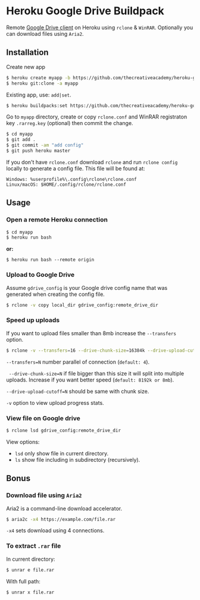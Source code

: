 # Heroku Google Drive Buildpack

Remote [Google Drive client][heroku-drive] on Heroku using `rclone` & `WinRAR`.
Optionally you can download files using `Aria2`.

## Installation
Create new app

```bash
$ heroku create myapp -b https://github.com/thecreativeacademy/heroku-google-drive.git
$ heroku git:clone -a myapp
```

Existing app, use: `add|set`.

```bash
$ heroku buildpacks:set https://github.com/thecreativeacademy/heroku-google-drive.git -a myapp
```

Go to `myapp` directory, create or copy `rclone.conf` and WinRAR registraton 
key `.rarreg.key` (optional) then commit the change.

```bash
$ cd myapp
$ git add .
$ git commit -am "add config"
$ git push heroku master
```

If you don't have `rclone.conf` download `rclone` and run `rclone config` 
locally to generate a config file. This file will be found at:

```text
Windows: %userprofile%\.config\rclone\rclone.conf
Linux/macOS: $HOME/.config/rclone/rclone.conf
```

## Usage

### Open a remote Heroku connection

```bash
$ cd myapp
$ heroku run bash
```

**or:**

```
$ heroku run bash --remote origin
```

### Upload to Google Drive

Assume `gdrive_config` is your Google drive config name that was generated 
when creating the config file. 

```bash
$ rclone -v copy local_dir gdrive_config:remote_drive_dir
```

### Speed up uploads

If you want to upload files smaller than 8mb increase the `--transfers` option.

```bash
$ rclone -v --transfers=16 --drive-chunk-size=16384k --drive-upload-cutoff=16384k copy local_dir gdrive_config:remote_drive_dir
 ```
 
`--transfers=N` number parallel of connection (`default: 4`).

` --drive-chunk-size=N` if file bigger than this size it will split into 
multiple uploads. Increase if you want better speed (`default: 8192k or 8mb`).

`--drive-upload-cutoff=N` should be same with chunk size.

`-v` option to view upload progress stats.

### View file on Google drive

```bash
$ rclone lsd gdrive_config:remote_drive_dir
```

View options:

- `lsd` only show file in current directory.
- `ls` show file including in subdirectory (recursively).

## Bonus

### Download file using `Aria2`

Aria2 is a command-line download accelerator.

```bash
$ aria2c -x4 https://example.com/file.rar
```

`-x4` sets download using 4 connections.

### To extract `.rar` file

In current directory:

```bash
$ unrar e file.rar
```

With full path:

```bash
$ unrar x file.rar
```


[heroku-drive]: https://github.com/thecreativeacademy/heroku-google-drive
